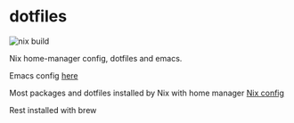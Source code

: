 dotfiles
========
![nix build](https://github.com/minimal/dotfiles/workflows/CI/badge.svg)

Nix home-manager config, dotfiles and emacs.

Emacs config [here](emacs.d/conf.org)

Most packages and dotfiles installed by Nix with home manager [Nix config](nixpkgs/)

Rest installed with brew 
